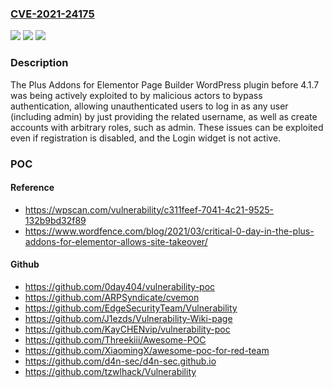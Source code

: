 ### [CVE-2021-24175](https://cve.mitre.org/cgi-bin/cvename.cgi?name=CVE-2021-24175)
![](https://img.shields.io/static/v1?label=Product&message=The%20Plus%20Addons%20for%20Elementor%20Page%20Builder&color=blue)
![](https://img.shields.io/static/v1?label=Version&message=4.1.7%3C%204.1.7%20&color=brighgreen)
![](https://img.shields.io/static/v1?label=Vulnerability&message=CWE-287%20Improper%20Authentication&color=brighgreen)

### Description

The Plus Addons for Elementor Page Builder WordPress plugin before 4.1.7 was being actively exploited to by malicious actors to bypass authentication, allowing unauthenticated users to log in as any user (including admin) by just providing the related username, as well as create accounts with arbitrary roles, such as admin. These issues can be exploited even if registration is disabled, and the Login widget is not active.

### POC

#### Reference
- https://wpscan.com/vulnerability/c311feef-7041-4c21-9525-132b9bd32f89
- https://www.wordfence.com/blog/2021/03/critical-0-day-in-the-plus-addons-for-elementor-allows-site-takeover/

#### Github
- https://github.com/0day404/vulnerability-poc
- https://github.com/ARPSyndicate/cvemon
- https://github.com/EdgeSecurityTeam/Vulnerability
- https://github.com/J1ezds/Vulnerability-Wiki-page
- https://github.com/KayCHENvip/vulnerability-poc
- https://github.com/Threekiii/Awesome-POC
- https://github.com/XiaomingX/awesome-poc-for-red-team
- https://github.com/d4n-sec/d4n-sec.github.io
- https://github.com/tzwlhack/Vulnerability

